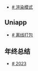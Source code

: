 * [# 渲染模式](/router/常见渲染模式概览.md)

## Uniapp

* [# 离线打包](/uniapp/离线打包.md)

## 年终总结

* [# 2023](/summary/2023年终总结.md)

